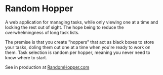# Random Hopper
A web application for managing tasks, while only viewing one at a time and
locking the rest out of sight. The hope being to reduce the overwhelmingness
of long task lists.

The premise is that you create "hoppers" that act as black boxes to store your
tasks, doling them out one at a time when you're ready to work on them.
Task selection is random per hopper, meaning you never need to know where to start.

See in production at [RandomHopper.com](https://www.randomhopper.com/)
